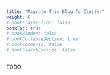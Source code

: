 ```yaml
---
title: "Migrate This Blog To Cluster"
weight: 6
# bookFlatSection: false
bookToc: true
# bookHidden: false
# bookCollapseSection: true
# bookComments: false
# bookSearchExclude: false
---
```


TODO
